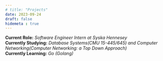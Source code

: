 ```yaml
---
# title: "Projects"
date: 2023-09-24
draft: false
hidemeta : true
---
```

**Current Role:**      *Software Engineer Intern at Syska Hennesey*    
**Currently Studying:** *Database Systems(CMU 15-445/645) and Computer Networking(Computer Networking: a Top Down Approach)*    
**Currently Learning:** *Go (Golang)*    







